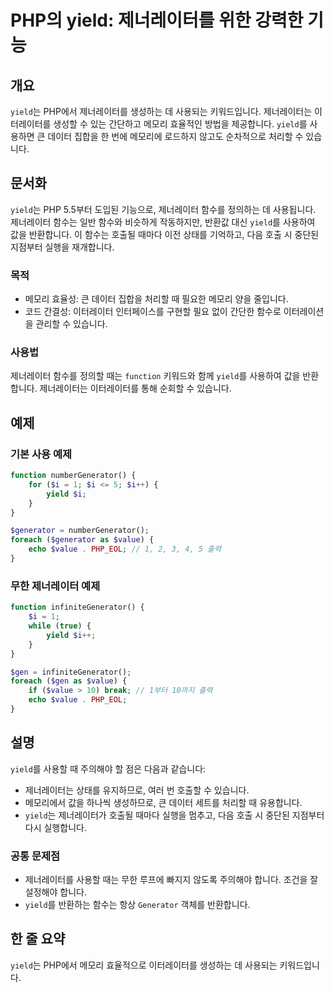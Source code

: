 <!--
Meta Description: # PHP의 yield: 제너레이터를 위한 강력한 기능 ## 개요 `yield`는 PHP에서 제너레이터를 생성하는 데 사용되는 키워드입니다. 제너레이터는 이터레이터를 생성할 수 있는 간단하고 메모리 효율적인 방법을 제공합니다. `yield`를 사용하면 큰 데이터 집합을...
Meta Keywords: yield, value, 메모리, 있습니다, 제너레이터
-->

# PHP의 yield: 제너레이터를 위한 강력한 기능

## 개요
`yield`는 PHP에서 제너레이터를 생성하는 데 사용되는 키워드입니다. 제너레이터는 이터레이터를 생성할 수 있는 간단하고 메모리 효율적인 방법을 제공합니다. `yield`를 사용하면 큰 데이터 집합을 한 번에 메모리에 로드하지 않고도 순차적으로 처리할 수 있습니다.

## 문서화
`yield`는 PHP 5.5부터 도입된 기능으로, 제너레이터 함수를 정의하는 데 사용됩니다. 제너레이터 함수는 일반 함수와 비슷하게 작동하지만, 반환값 대신 `yield`를 사용하여 값을 반환합니다. 이 함수는 호출될 때마다 이전 상태를 기억하고, 다음 호출 시 중단된 지점부터 실행을 재개합니다.

### 목적
- 메모리 효율성: 큰 데이터 집합을 처리할 때 필요한 메모리 양을 줄입니다.
- 코드 간결성: 이터레이터 인터페이스를 구현할 필요 없이 간단한 함수로 이터레이션을 관리할 수 있습니다.

### 사용법
제너레이터 함수를 정의할 때는 `function` 키워드와 함께 `yield`를 사용하여 값을 반환합니다. 제너레이터는 이터레이터를 통해 순회할 수 있습니다.

## 예제
### 기본 사용 예제
```php
function numberGenerator() {
    for ($i = 1; $i <= 5; $i++) {
        yield $i;
    }
}

$generator = numberGenerator();
foreach ($generator as $value) {
    echo $value . PHP_EOL; // 1, 2, 3, 4, 5 출력
}
```

### 무한 제너레이터 예제
```php
function infiniteGenerator() {
    $i = 1;
    while (true) {
        yield $i++;
    }
}

$gen = infiniteGenerator();
foreach ($gen as $value) {
    if ($value > 10) break; // 1부터 10까지 출력
    echo $value . PHP_EOL;
}
```

## 설명
`yield`를 사용할 때 주의해야 할 점은 다음과 같습니다:
- 제너레이터는 상태를 유지하므로, 여러 번 호출할 수 있습니다.
- 메모리에서 값을 하나씩 생성하므로, 큰 데이터 세트를 처리할 때 유용합니다.
- `yield`는 제너레이터가 호출될 때마다 실행을 멈추고, 다음 호출 시 중단된 지점부터 다시 실행합니다.

### 공통 문제점
- 제너레이터를 사용할 때는 무한 루프에 빠지지 않도록 주의해야 합니다. 조건을 잘 설정해야 합니다.
- `yield`를 반환하는 함수는 항상 `Generator` 객체를 반환합니다.

## 한 줄 요약
`yield`는 PHP에서 메모리 효율적으로 이터레이터를 생성하는 데 사용되는 키워드입니다.